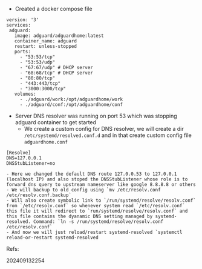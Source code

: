 - Created a docker compose file
```
version: '3'
services:
 adguard:
   image: adguard/adguardhome:latest
   container_name: adguard
   restart: unless-stopped
   ports:
     - "53:53/tcp"
     - "53:53/udp"
     - "67:67/udp" # DHCP server
     - "68:68/tcp" # DHCP server
     - "80:80/tcp"
     - "443:443/tcp"
     - "3000:3000/tcp"
   volumes:
     - ./adguard/work:/opt/adguardhome/work
     - ./adguard/conf:/opt/adguardhome/conf
```
- Server DNS resolver was running on port 53 which was stopping adguard container to get started
    - We create a custom config for DNS resolver, we will create a dir `/etc/systemd/resolved.conf.d` and in that create custom config file `adguardhome.conf`
```
[Resolve]
DNS=127.0.0.1
DNSStubListener=no
```
    - Here we changed the default DNS route 127.0.0.53 to 127.0.0.1 (localhost IP) and also stoped the DNSStubListener whose role is to forward dns query to upstream nameserver like google 8.8.8.8 or others
    - We will backup to old config using `mv /etc/resolv.conf /etc/resolv.conf.backup`
    - Will also create symbolic link to `/run/systemd/resolve/resolv.conf` from `/etc/resolv.conf` so whenever system read `/etc/resolv.conf` this file it will redirect to `run/systemd/resolve/resolv.conf` and this file contains the dyanamic DNS setting managed by systemd-resolved. Command: `ln -s /run/systemd/resolve/resolv.conf /etc/resolv.conf`
    - And now we will just reload/restart systemd-resolved `systemctl reload-or-restart systemd-resolved


Refs: 


202409132254
